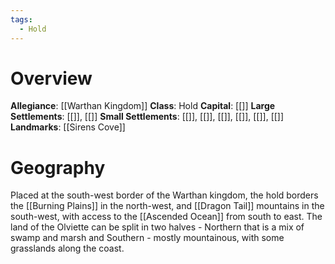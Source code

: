 ```yaml
---
tags:
  - Hold
---
```

# Overview
**Allegiance**: [[Warthan Kingdom]]
**Class**: Hold
**Capital**: [[]]
**Large Settlements**: [[]], [[]]
**Small Settlements**: [[]], [[]], [[]], [[]], [[]], [[]]
**Landmarks**: [[Sirens Cove]]
# Geography
Placed at the south-west border of the Warthan kingdom, the hold borders the [[Burning Plains]] in the north-west, and [[Dragon Tail]] mountains in the south-west, with access to the [[Ascended Ocean]] from south to east.
The land of the Olviette can be split in two halves - Northern that is a mix of swamp and marsh and Southern - mostly mountainous, with some grasslands along the coast.